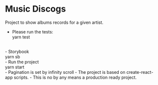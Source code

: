 # Music Discogs

Project to show albums records for a given artist.

- Please run the tests:<br/>
    yarn test
<br/>
- Storybook<br/>
    yarn sb
<br/>
- Run the project<br/>
    yarn start
<br/>
- Pagination is set by infinity scroll
- The project is based on create-react-app scripts. 
- This is no by any means a production ready project.